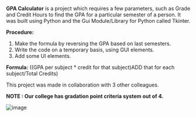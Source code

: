 **GPA Calculator** is a project which requires a few parameters, such as Grade and Credit Hours to find the GPA for a particular semester of a person.
It was built using Python and the Gui Module/Library for Python called Tkinter.

**Procedure:**
1. Make the formula by reversing the GPA based on last semesters.
2. Write the code on a temporary basis, using GUI elements.
3. Add some UI elements.

**Formula:** 
((GPA per subject * credit for that subject)ADD that for each subject/Total Credits)

This project was made in collaboration with 3 other colleagues.

**NOTE : Our college has gradation point criteria system out of 4.**

![image](https://github.com/Rush-Code10/GPA-Calculator-Streamlit/assets/71811932/85e6760e-476a-4a60-bf47-546a7e6c421c)

